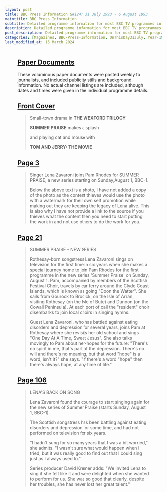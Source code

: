 ```yaml
---
layout: post
title: BBC Press Information &#124; 31 July 1993 - 6 August 1993
maintitle: BBC Press Information
subtitle: Detailed programme information for most BBC TV programmes in the 31st week of 1993 on BBC1 and BBC2.
description: Detailed programme information for most BBC TV programmes in the 31st week of 1993 on BBC1 and BBC2.
post_description: Detailed programme information for most BBC TV programmes in the 31st week of 1993 on BBC1 and BBC2.
categories: [Magazines, BBC-Press-Information, OnThisDay31July, Year-1993]
last_modified_at: 15 March 2024
---
```


<figure class="fig3">
<div class="CardLayout">
<div class="CardItem">
<h2 id="infobox1" class="infobox"><a href="#infobox1">Paper Documents</a></h2>
<div class="CardItem split">
<p>These voluminous paper documents were posted weekly to journalists, and included publicity stills and background information. No actual channel listings are included, although dates and times were given in the individual programme details.</p>
</div></div></div>
</figure>

<figure class="fig3">
<div class="CardLayout">
<div class="CardItem">
<h2 id="infobox2" class="infobox"><a href="#infobox2">Front Cover</a></h2>
<div class="CardItem split">
<blockquote>
<p>Small-town drama in <strong>THE WEXFORD TRILOGY</strong></p>
<p><strong>SUMMER PRAISE</strong> makes a splash</p>
<p>and playing cat and mouse with</p>
<p><strong>TOM AND JERRY: THE MOVIE</strong></p>
</blockquote>
</div></div></div>
</figure>

<figure class="fig3">
<div class="CardLayout">
<div class="CardItem">
<h2 id="infobox3" class="infobox"><a href="#infobox3">Page 3</a></h2>
<div class="CardItem split">
<blockquote>
<p>Singer Lena Zavaroni joins Pam Rhodes for SUMMER PRAISE, a new series starting on Sunday,August 1, BBC-1.</p>
<p>Below the above text is a photo, I have not added a copy of the photo as the content thieves would use the photo with a watermark for their own self promotion while making out they are keeping the legacy of Lena alive. This is also why I have not provide a link to the source if you thieves what the content then you need to start putting the work in and not use others to do the work for you.</p>
</blockquote>
</div></div></div>
</figure>

<figure class="fig3">
<div class="CardLayout">
<div class="CardItem">
<h2 id="infobox4" class="infobox"><a href="#infobox4">Page 21</a></h2>
<div class="CardItem split">
<blockquote>
<p>SUMMER PRAISE - NEW SERIES</p>
<p>Rothesay-born songstress Lena Zavaroni sings on television for the first time in six years when she makes a special journey home to join Pam Rhodes for the first programme in the new series 'Summer Praise' on Sunday, August 1. Pam, accompanied by members of the Scottish Festival Choir, travels by car ferry around the Clyde Coast Islands, which is known as going "Doon the Watter". She sails from Gourock to Brodick, on the Isle of Arran, visiting Rothesay (on the Isle of Bute) and Dunoon (on the Cowall Peninsula). At each port of call the "resident" choir disembarks to join local choirs in singing hymns.</p>
<p>Guest Lena Zavaroni, who has battled against eating disorders and depression for several years, joins Pam at Rothesay where she revisits her old school and sings "One Day At A Time, Sweet Jesus". She also talks movingly to Pam about her-hopes for the future: "There's no spirit in me, that's part of the depression. There's no will and there's no meaning, but that word "hope" is a word, isn't it?" she says. "If there's a word "hope" then there's always hope, at any time of life."</p>
</blockquote>
</div></div></div>
</figure>

<figure class="fig3">
<div class="CardLayout">
<div class="CardItem">
<h2 id="infobox5" class="infobox"><a href="#infobox5">Page 106</a></h2>
<div class="CardItem split">
<blockquote>
<p>LENA'S BACK ON SONG</p>
<p>Lena Zavaroni found the courage to start singing again for the new series of Summer Praise (starts Sunday, August 1, BBC-1).</p>
<p>The Scottish songstress has been battling against eating disorders and depression for some time, and had not performed on television for six years.</p>
<p>"I hadn't sung for so many years that I was a bit worried," she admits. "I wasn't sure what would happen when I tried, but it was really good to find out that I could sing just as I always used to."</p>
<p>Series producer David Kremer adds: "We invited Lena to sing if
she felt like it and were delighted when she wanted to perform
for us. She was so good that clearly, despite her troubles, she
has never lost her great talent."</p>
</blockquote>
</div></div></div>
</figure>
